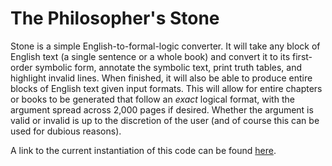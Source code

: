 # The Philosopher's Stone

Stone is a simple English-to-formal-logic converter. It will take any block of English text (a single sentence or a whole book) and convert it to its first-order symbolic form, annotate the symbolic text, print truth tables, and highlight invalid lines. When finished, it will also be able to produce entire blocks of English text given input formats. This will allow for entire chapters or books to be generated that follow an *exact* logical format, with the argument spread across 2,000 pages if desired. Whether the argument is valid or invalid is up to the discretion of the user (and of course this can be used for dubious reasons).

A link to the current instantiation of this code can be found [here](https://snerx.com/stone "stone").
